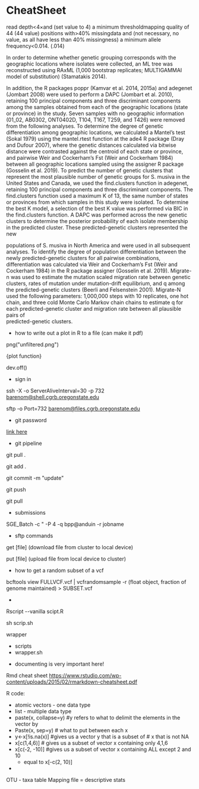 # CheatSheet

read depth<4×and (set value to 4)
a minimum thresholdmapping quality of 44 (44 value) 
positions with>40% missingdata and (not necessary, no value, as all have less than 40% missingness)
a minimum allele frequency<0.014. (.014)




In order to determine whether genetic grouping corresponds
with the geographic locations where isolates were collected, an
ML tree was reconstructed using RAxML (1,000 bootstrap
replicates; MULTIGAMMAI model of substitution) (Stamatakis
2014). 

In addition, the R packages poppr (Kamvar et al. 2014,
2015a) and adegenet (Jombart 2008) were used to perform a
DAPC (Jombart et al. 2010), retaining 100 principal components and three discriminant components among the samples
obtained from each of the geographic locations (state or province) in the study. Seven samples with no geographic information (01_02, AB0302, ONT0402D, T104, T167, T259,
and T426) were removed from the following analyses. To determine the degree of genetic differentiation among geographic
locations, we calculated a Mantel’s test (Sokal 1979) using the
mantel.rtest function at the ade4 R package (Dray and Dufour
2007), where the genetic distances calculated via bitwise distance were contrasted against the centroid of each state or
province, and pairwise Weir and Cockerham’s Fst (Weir and
Cockerham 1984) between all geographic locations sampled
using the assigner R package (Gosselin et al. 2019).
To predict the number of genetic clusters that represent the
most plausible number of genetic groups for S. musiva in the
United States and Canada, we used the find.clusters function in
adegenet, retaining 100 principal components and three discriminant components. The find.clusters function used a maximum K of 13, the same number of states or provinces from
which samples in this study were isolated. To determine the
best K model, a selection of the best K value was performed
via BIC in the find.clusters function. A DAPC was performed
across the new genetic clusters to determine the posterior
probability of each isolate membership in the predicted
cluster. These predicted-genetic clusters represented the new

populations of S. musiva in North America and were used in all
subsequent analyses.
To identify the degree of population differentiation between
the newly predicted-genetic clusters for all pairwise combinations, differentiation was calculated via Weir and Cockerham’s
Fst (Weir and Cockerham 1984) in the R package assigner
(Gosselin et al. 2019). Migrate-n was used to estimate the
mutation scaled migration rate between genetic clusters, rates
of mutation under mutation-drift equilibrium, and q among the
predicted-genetic clusters (Beerli and Felsenstein 2001).
Migrate-N used the following parameters: 1,000,000 steps with
10 replicates, one hot chain, and three cold Monte Carlo
Markov chain chains to estimate q for each predicted-genetic
cluster and migration rate between all plausible pairs of		
predicted-genetic clusters.


- how to write out a plot in R to a file (can make it pdf)

png("unfiltered.png")

{plot function}

dev.off()

- sign in

ssh -X -o ServerAliveInterval=30 -p 732 barenom@shell.cgrb.oregonstate.edu

sftp -o Port=732 barenom@files.cgrb.oregonstate.edu

- git password

[link here](https://docs.google.com/document/d/1z3_ojKPFrOTEBN-JShzeLMroCvjeOIEV5TvOIYKtCcM/edit?usp=sharing)

- git pipeline

git pull .

git add .

git commit -m "update"

git push

git pull

- submissions

SGE_Batch -c " -P 4 -q bpp@anduin -r jobname

- sftp commands

get [file] (download file from cluster to local device)

put [file] (upload file from local device to cluster)

- how to get a random subset of a vcf

bcftools view FULLVCF.vcf | vcfrandomsample -r (float object, fraction of genome maintained) > SUBSET.vcf

- 
Rscript --vanilla scipt.R

sh scrip.sh

wrapper
- scripts
- wrapper.sh
* documenting is very important here!

Rmd cheat sheet
https://www.rstudio.com/wp-content/uploads/2015/02/rmarkdown-cheatsheet.pdf



R code:

- atomic vectors - one data type
- list - multiple data type
- paste(x, collapse=y) #y refers to what to delimit the elements in the vector by
- Paste(x, sep=y) # what to put between each x
- y<-x[!is.na(x)] #gives us a vector y that is a subset of 
                # x that is not NA
- x[c(1,4,6)] # gives us a subset of vector x containing only 4,1,6
- x[c(-2, -10)] #gives us a subset of vector x containing ALL except 2 and 10
  - equal to x[-c(2, 10)]
- 
OTU - taxa table
Mapping file = descriptive stats
